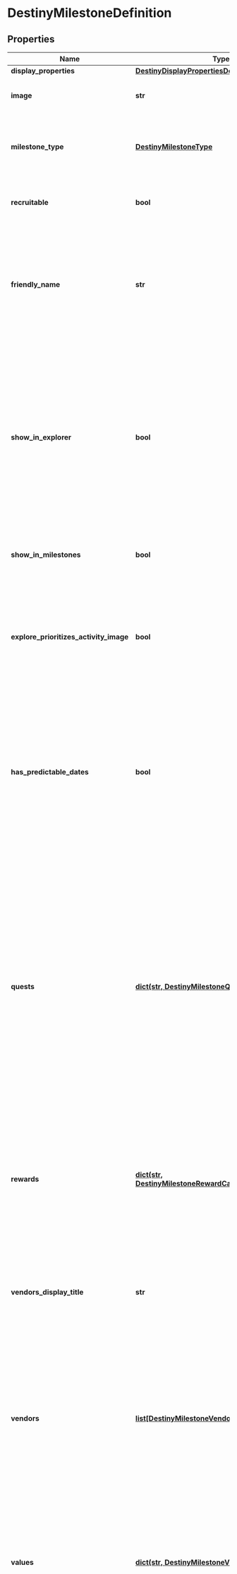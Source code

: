# DestinyMilestoneDefinition

## Properties
Name | Type | Description | Notes
------------ | ------------- | ------------- | -------------
**display_properties** | [**DestinyDisplayPropertiesDefinition**](DestinyDisplayPropertiesDefinition.md) |  | [optional] 
**image** | **str** | A custom image someone made just for the milestone. Isn&#39;t that special? | [optional] 
**milestone_type** | [**DestinyMilestoneType**](DestinyMilestoneType.md) | An enumeration listing one of the possible types of milestones. Check out the DestinyMilestoneType enum for more info! | [optional] 
**recruitable** | **bool** | If True, then the Milestone has been integrated with BNet&#39;s recruiting feature. | [optional] 
**friendly_name** | **str** | If the milestone has a friendly identifier for association with other features - such as Recruiting - that identifier can be found here. This is \&quot;friendly\&quot; in that it looks better in a URL than whatever the identifier for the Milestone actually is. | [optional] 
**show_in_explorer** | **bool** | If TRUE, this entry should be returned in the list of milestones for the \&quot;Explore Destiny\&quot; (i.e. new BNet homepage) features of Bungie.net (as long as the underlying event is active) Note that this is a property specifically used by BNet and the companion app for the \&quot;Live Events\&quot; feature of the front page/welcome view: it&#39;s not a reflection of what you see in-game. | [optional] 
**show_in_milestones** | **bool** | Determines whether we&#39;ll show this Milestone in the user&#39;s personal Milestones list. | [optional] 
**explore_prioritizes_activity_image** | **bool** | If TRUE, \&quot;Explore Destiny\&quot; (the front page of BNet and the companion app) prioritize using the activity image over any overriding Quest or Milestone image provided. This unfortunate hack is brought to you by Trials of The Nine. | [optional] 
**has_predictable_dates** | **bool** | A shortcut for clients - and the server - to understand whether we can predict the start and end dates for this event. In practice, there are multiple ways that an event could have predictable date ranges, but not all events will be able to be predicted via any mechanism (for instance, events that are manually triggered on and off) | [optional] 
**quests** | [**dict(str, DestinyMilestoneQuestDefinition)**](DestinyMilestoneQuestDefinition.md) | The full set of possible Quests that give the overview of the Milestone event/activity in question. Only one of these can be active at a time for a given Conceptual Milestone, but many of them may be \&quot;available\&quot; for the user to choose from. (for instance, with Milestones you can choose from the three available Quests, but only one can be active at a time) Keyed by the quest item.  As of Forsaken (~September 2018), Quest-style Milestones are being removed for many types of activities. There will likely be further revisions to the Milestone concept in the future. | [optional] 
**rewards** | [**dict(str, DestinyMilestoneRewardCategoryDefinition)**](DestinyMilestoneRewardCategoryDefinition.md) | If this milestone can provide rewards, this will define the categories into which the individual reward entries are placed.  This is keyed by the Category&#39;s hash, which is only guaranteed to be unique within a given Milestone. | [optional] 
**vendors_display_title** | **str** | If you&#39;re going to show Vendors for the Milestone, you can use this as a localized \&quot;header\&quot; for the section where you show that vendor data. It&#39;ll provide a more context-relevant clue about what the vendor&#39;s role is in the Milestone. | [optional] 
**vendors** | [**list[DestinyMilestoneVendorDefinition]**](DestinyMilestoneVendorDefinition.md) | Sometimes, milestones will have rewards provided by Vendors. This definition gives the information needed to understand which vendors are relevant, the order in which they should be returned if order matters, and the conditions under which the Vendor is relevant to the user. | [optional] 
**values** | [**dict(str, DestinyMilestoneValueDefinition)**](DestinyMilestoneValueDefinition.md) | Sometimes, milestones will have arbitrary values associated with them that are of interest to us or to third party developers. This is the collection of those values&#39; definitions, keyed by the identifier of the value and providing useful definition information such as localizable names and descriptions for the value. | [optional] 
**is_in_game_milestone** | **bool** | Some milestones are explicit objectives that you can see and interact with in the game. Some milestones are more conceptual, built by BNet to help advise you on activities and events that happen in-game but that aren&#39;t explicitly shown in game as Milestones. If this is TRUE, you can see this as a milestone in the game. If this is FALSE, it&#39;s an event or activity you can participate in, but you won&#39;t see it as a Milestone in the game&#39;s UI. | [optional] 
**activities** | [**list[DestinyMilestoneChallengeActivityDefinition]**](DestinyMilestoneChallengeActivityDefinition.md) | A Milestone can now be represented by one or more activities directly (without a backing Quest), and that activity can have many challenges, modifiers, and related to it. | [optional] 
**default_order** | **int** |  | [optional] 
**hash** | **int** | The unique identifier for this entity. Guaranteed to be unique for the type of entity, but not globally.  When entities refer to each other in Destiny content, it is this hash that they are referring to. | [optional] 
**index** | **int** | The index of the entity as it was found in the investment tables. | [optional] 
**redacted** | **bool** | If this is true, then there is an entity with this identifier/type combination, but BNet is not yet allowed to show it. Sorry! | [optional] 

[[Back to Model list]](../README.md#documentation-for-models) [[Back to API list]](../README.md#documentation-for-api-endpoints) [[Back to README]](../README.md)


